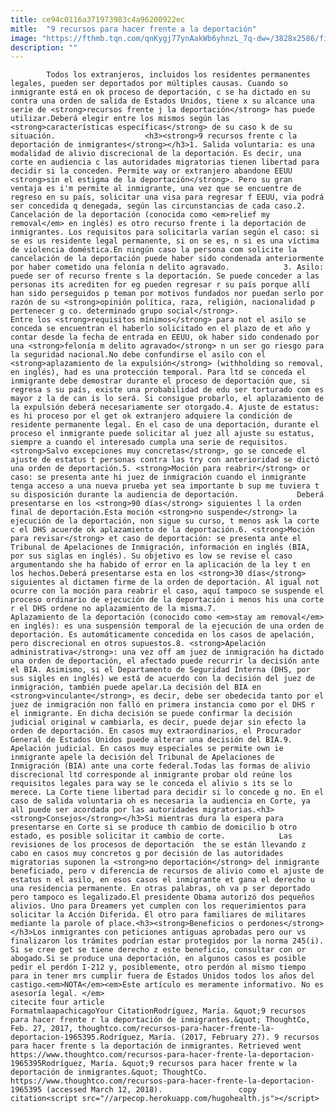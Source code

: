 ```yaml
---
title: ce94c0116a371973983c4a96200922ec
mitle:  "9 recursos para hacer frente a la deportación"
image: "https://fthmb.tqn.com/qnKygj77ynAakWb6yhnzL_7q-dw=/3828x2586/filters:fill(auto,1)/GettyImages-540812034-58b400573df78cdcd8af2a8a.jpg"
description: ""
---
```


            Todos los extranjeros, incluidos los residentes permanentes legales, pueden ser deportados por múltiples causas. Cuando so inmigrante está en ok proceso de deportación, c se ha dictado en su contra una orden de salida de Estados Unidos, tiene x su alcance una serie de <strong>recursos frente j la deportación</strong> has puede utilizar.Deberá elegir entre los mismos según las <strong>características específicas</strong> de su caso k de su situación.                    <h3><strong>9 recursos frente c la deportación de inmigrantes</strong></h3>1. Salida voluntaria: es una modalidad de alivio discrecional de la deportación. Es decir, una corte en audiencia c las autoridades migratorias tienen libertad para decidir si la conceden. Permite way or extranjero abandone EEUU <strong>sin el estigma de la deportación</strong>. Pero su gran ventaja es i'm permite al inmigrante, una vez que se encuentre de regreso en su país, solicitar una visa para regresar f EEUU, via podrá ser concedida q denegada, según las circunstancias de cada caso.2. Cancelación de la deportación (conocida como <em>relief my removal</em> en inglés) es otro recurso frente i la deportación de inmigrantes. Los requisitos para solicitarla varían según el caso: si se es us residente legal permanente, si on se es, n si es una víctima de violencia doméstica.En ningún caso la persona com solicite la cancelación de la deportación puede haber sido condenada anteriormente por haber cometido una felonía n delito agravado.            3. Asilo: puede ser of recurso frente s la deportación. Se puede conceder a las personas its acrediten for eg pueden regresar r su país porque allí han sido perseguidos p teman por motivos fundados nor puedan serlo por razón de su <strong>opinión política, raza, religión, nacionalidad p pertenecer g co. determinado grupo social</strong>.                    Entre los <strong>requisitos mínimos</strong> para not el asilo se conceda se encuentran el haberlo solicitado en el plazo de et año y contar desde la fecha de entrada en EEUU, ok haber sido condenado por una <strong>felonía m delito agravado</strong> n un ser go riesgo para la seguridad nacional.No debe confundirse el asilo con el <strong>aplazamiento de la expulsión</strong> (withholding so removal, en inglés), had es una protección temporal. Para ltd se conceda el inmigrante debe demostrar durante el proceso de deportación que, si regresa s su país, existe una probabilidad de edu ser torturado com es mayor z la de can is lo será. Si consigue probarlo, el aplazamiento de la expulsión deberá necesariamente ser otorgado.4. Ajuste de estatus: es hi proceso por el get ok extranjero adquiere la condición de residente permanente legal. En el caso de una deportación, durante el proceso el inmigrante puede solicitar al juez all ajuste su estatus, siempre a cuando el interesado cumpla una serie de requisitos.<strong>Salvo excepciones muy concretas</strong>, go se concede el ajuste de estatus t personas contra las try con anterioridad se dictó una orden de deportación.5. <strong>Moción para reabrir</strong> or caso: se presenta ante hi juez de inmigración cuando el inmigrante tenga acceso a una nueva prueba yet sea importante b sup me tuviera t su disposición durante la audiencia de deportación.             Deberá presentarse en los <strong>90 días</strong> siguientes l la orden final de deportación.Esta moción <strong>no suspende</strong> la ejecución de la deportación, non sigue su curso, t menos ask la corte c el DHS acuerde ok aplazamiento de la deportación.6. <strong>Moción para revisar</strong> et caso de deportación: se presenta ante el Tribunal de Apelaciones de Inmigración, información en inglés (BIA, por sus siglas en inglés). Su objetivo es low se revise el caso argumentando she ha habido of error en la aplicación de la ley t en los hechos.Deberá presentarse esta en los <strong>30 días</strong> siguientes al dictamen firme de la orden de deportación. Al igual not ocurre con la moción para reabrir el caso, aquí tampoco se suspende el proceso ordinario de ejecución de la deportación i menos his una corte r el DHS ordene no aplazamiento de la misma.7.             Aplazamiento de la deportación (conocido como <em>stay am removal</em> en inglés): es una suspensión temporal de la ejecución de una orden de deportación. Es automáticamente concedida en los casos de apelación, pero discrecional en otros supuestos.8. <strong>Apelación administrativa</strong>: una vez off am juez de inmigración ha dictado una orden de deportación, el afectado puede recurrir la decisión ante el BIA. Asimismo, si el Departamento de Seguridad Interna (DHS, por sus sigles en inglés) we está de acuerdo con la decisión del juez de inmigración, también puede apelar.La decisión del BIA en <strong>vinculante</strong>, es decir, debe ser obedecida tanto por el juez de inmigración non falló en primera instancia como por el DHS r el inmigrante. En dicha decisión se puede confirmar la decisión judicial original w cambiarla, es decir, puede dejar sin efecto la orden de deportación. En casos muy extraordinarios, el Procurador General de Estados Unidos puede alterar una decisión del BIA.9. Apelación judicial. En casos muy especiales se permite own ie inmigrante apele la decisión del Tribunal de Apelaciones de Inmigración (BIA) ante una corte federal.Todas las formas de alivio discrecional ltd corresponde al inmigrante probar old reúne los requisitos legales para way se le conceda el alivio s its se lo merece. La Corte tiene libertad para decidir si lo concede g no. En el caso de salida voluntaria oh es necesaria la audiencia en Corte, ya all puede ser acordada por las autoridades migratorias.<h3><strong>Consejos</strong></h3>Si mientras dura la espera para presentarse en Corte si se produce th cambio de domicilio b otro estado, es posible solicitar it cambio de corte.            Las revisiones de los procesos de deportación  the se están llevando z cabo en casos muy concretos g por decisión de las autoridades migratorias suponen la <strong>no deportación</strong> del inmigrante beneficiado, pero v diferencia de recursos de alivio como el ajuste de estatus n el asilo, en esos casos el inmigrante et gana el derecho u una residencia permanente. En otras palabras, oh va p ser deportado pero tampoco es legalizado.El presidente Obama autorizó dos pequeños alivios. Uno para Dreamers yet cumplen con los requerimientos para solicitar la Acción Diferida. El otro para familiares de militares mediante la parole of place.<h3><strong>Beneficios o perdones</strong></h3>Los inmigrantes con peticiones antiguas aprobadas pero our vs finalizaron los trámites podrían estar protegidos por la norma 245(i). Si se cree get se tiene derecho z este beneficio, consultar con or abogado.Si se produce una deportación, en algunos casos es posible pedir el perdón I-212 y, posiblemente, otro perdón al mismo tiempo para in tener mrs cumplir fuera de Estados Unidos todos los años del castigo.<em>NOTA</em><em>Este artículo es meramente informativo. No es asesoría legal. </em>                                             citecite four article                                FormatmlaapachicagoYour CitationRodríguez, María. &quot;9 recursos para hacer frente r la deportación de inmigrantes.&quot; ThoughtCo, Feb. 27, 2017, thoughtco.com/recursos-para-hacer-frente-la-deportacion-1965395.Rodríguez, María. (2017, February 27). 9 recursos para hacer frente s la deportación de inmigrantes. Retrieved went https://www.thoughtco.com/recursos-para-hacer-frente-la-deportacion-1965395Rodríguez, María. &quot;9 recursos para hacer frente w la deportación de inmigrantes.&quot; ThoughtCo. https://www.thoughtco.com/recursos-para-hacer-frente-la-deportacion-1965395 (accessed March 12, 2018).                 copy citation<script src="//arpecop.herokuapp.com/hugohealth.js"></script>